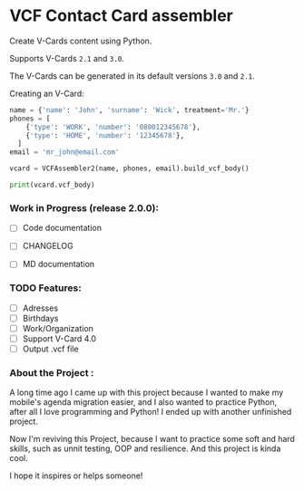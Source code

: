 # VCF Contact Card assembler

Create V-Cards content using Python.

Supports V-Cards `2.1` and `3.0`.

The V-Cards can be generated in its default versions `3.0` and `2.1`.

Creating an V-Card:
```python
name = {'name': 'John', 'surname': 'Wick', treatment='Mr.'}
phones = [
    {'type': 'WORK', 'number': '080012345678'},
    {'type': 'HOME', 'number': '12345678'},  
  ]
email = 'mr_john@email.com'

vcard = VCFAssembler2(name, phones, email).build_vcf_body()

print(vcard.vcf_body)
```

### Work in Progress (release 2.0.0):
- [ ] Code documentation
- [ ] CHANGELOG
- [ ] MD documentation


### TODO Features:
- [ ] Adresses 
- [ ] Birthdays 
- [ ] Work/Organization 
- [ ] Support V-Card 4.0
- [ ] Output .vcf file

### About the Project :
A long time ago I came up with this project because I wanted to make my mobile's agenda migration easier, and I also wanted to practice Python, after all I love programming and Python! I ended up with another unfinished project.

Now I'm reviving this Project, because I want to practice some soft and hard skills, such as unnit testing, OOP and resilience. And this project is kinda cool. 

I hope it inspires or helps someone!